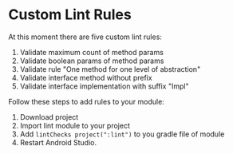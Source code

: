 # Custom Lint Rules
At this moment there are five custom lint rules:
1. Validate maximum count of method params
2. Validate boolean params of method params
3. Validate rule "One method for one level of abstraction"
4. Validate interface method without prefix
5. Validate interface implementation with suffix "Impl" 

Follow these steps to add rules to your module:
1. Download project
2. Import lint module to your project
3. Add `lintChecks project(":lint")` to you gradle file of module
4. Restart Android Studio.
